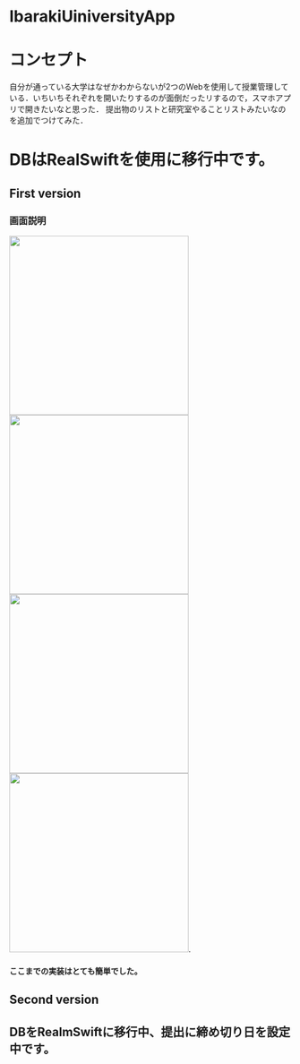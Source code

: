 # IbarakiUiniversityApp

# コンセプト
自分が通っている大学はなぜかわからないが2つのWebを使用して授業管理している．いちいちそれぞれを開いたりするのが面倒だったリするので，スマホアプリで開きたいなと思った．
提出物のリストと研究室やることリストみたいなのを追加でつけてみた．

# DBはRealSwiftを使用に移行中です。

## First version
### 画面説明
<img src="https://user-images.githubusercontent.com/48234687/136721374-ca8c684d-b2d3-47e2-80c8-fba90021d617.jpeg" width="320px">
<img src="https://user-images.githubusercontent.com/48234687/136721377-dd9a9030-25ec-4286-a051-4ba4f549bba9.jpeg" width="320px">
<img src="https://user-images.githubusercontent.com/48234687/136721381-ccfaa472-aac9-490c-8ab6-099eef0d8f19.jpeg" width="320px">
<img src="https://user-images.githubusercontent.com/48234687/136721384-c0fadbc4-58d7-41a1-a36b-813099646899.jpeg" width="320px">. 

#### ここまでの実装はとても簡単でした。

## Second version

## DBをRealmSwiftに移行中、提出に締め切り日を設定中です。

